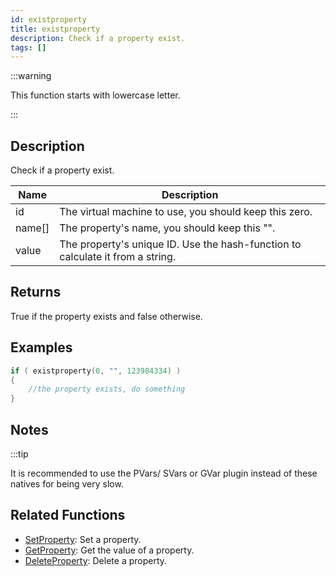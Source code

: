 ```yaml
---
id: existproperty
title: existproperty
description: Check if a property exist.
tags: []
---
```


:::warning

This function starts with lowercase letter.

:::

## Description

Check if a property exist.

| Name   | Description                                                                    |
| ------ | ------------------------------------------------------------------------------ |
| id     | The virtual machine to use, you should keep this zero.                         |
| name[] | The property's name, you should keep this "".                                  |
| value  | The property's unique ID. Use the hash-function to calculate it from a string. |

## Returns

True if the property exists and false otherwise.

## Examples

```c
if ( existproperty(0, "", 123984334) )
{
    //the property exists, do something
}
```

## Notes

:::tip

It is recommended to use the PVars/ SVars or GVar plugin instead of these natives for being very slow.

## Related Functions

- [SetProperty](SetProperty): Set a property.
- [GetProperty](GetProperty): Get the value of a property.
- [DeleteProperty](DeleteProperty): Delete a property.
